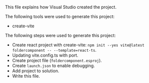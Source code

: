 This file explains how Visual Studio created the project.

The following tools were used to generate this project:
- create-vite

The following steps were used to generate this project:
- Create react project with create-vite: `npm init --yes vite@latest foldercomponent -- --template=react-ts`.
- Updating vite.config.ts with port.
- Create project file (`foldercomponent.esproj`).
- Create `launch.json` to enable debugging.
- Add project to solution.
- Write this file.
